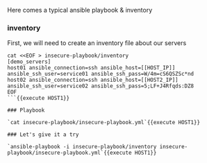 

Here comes a typical ansible playbook & inventory

### inventory

First, we will need to create an inventory file about our servers

```
cat <<EOF > insecure-playbook/inventory
[demo_servers]
host01 ansible_connection=ssh ansible_host=[[HOST_IP]] ansible_ssh_user=service01 ansible_ssh_pass=W/4m=cS6QSZSc*nd
host02 ansible_connection=ssh ansible_host=[[HOST2_IP]] ansible_ssh_user=service02 ansible_ssh_pass=5;LF+J4Rfqds:DZ8
EOF 
```{{execute HOST1}}

### Playbook

`cat insecure-playbook/insecure-playbook.yml`{{execute HOST1}}

### Let's give it a try

`ansible-playbook -i insecure-playbook/inventory insecure-playbook/insecure-playbook.yml`{{execute HOST1}}
